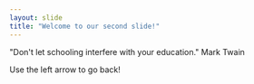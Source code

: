 ```yaml
---
layout: slide
title: "Welcome to our second slide!"
---
```

"Don't let schooling interfere with your education." Mark Twain

Use the left arrow to go back!
